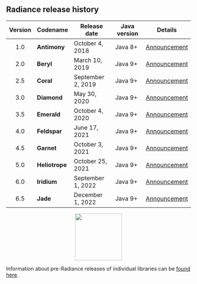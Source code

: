 ## Radiance release history

| Version | Codename | Release date | Java version | Details |
| :---: | --- | --- | --- | --- |
| 1.0 | **Antimony** | October 4, 2018 | Java 8+ | [Announcement](https://www.pushing-pixels.org/2018/10/05/radiance-1-0-0.html) |
| 2.0 | **Beryl** | March 10, 2019 | Java 9+ | [Announcement](https://www.pushing-pixels.org/2019/03/11/radiance-2-0-1.html) |
| 2.5 | **Coral** | September 2, 2019 | Java 9+ | [Announcement](https://www.pushing-pixels.org/2019/09/03/radiance-2-5-0.html) |
| 3.0 | **Diamond** | May 30, 2020 | Java 9+ | [Announcement](https://www.pushing-pixels.org/2020/05/31/radiance-3-0-0.html) |
| 3.5 | **Emerald** | October 4, 2020 | Java 9+ | [Announcement](https://www.pushing-pixels.org/2020/10/05/radiance-3-5-0.html) |
| 4.0 | **Feldspar** | June 17, 2021 | Java 9+ | [Announcement](https://www.pushing-pixels.org/2021/06/17/radiance-4-0-0.html) |
| 4.5 | **Garnet** | October 3, 2021 | Java 9+ | [Announcement](https://www.pushing-pixels.org/2021/10/04/radiance-4-5-0-and-whats-next.html) |
| 5.0 | **Heliotrope** | October 25, 2021 | Java 9+ | [Announcement](https://www.pushing-pixels.org/2021/10/29/radiance-5-0-0.html) |
| 6.0 | **Iridium** | September 1, 2022 | Java 9+ | [Announcement](https://www.pushing-pixels.org/2022/09/02/radiance-6-0-0-and-looking-ahead-into-the-future.html) |
| 6.5 | **Jade** | December 1, 2022 | Java 9+ | [Announcement](https://www.pushing-pixels.org/2022/12/01/radiance-6-5-0.html) |

<p align="center">
<img src="https://raw.githubusercontent.com/kirill-grouchnikov/radiance/sunshine/docs/images/icon/radiance_product_256.png" width="128" height="128" border=0>
</p>

Information about pre-Radiance releases of individual libraries can be [found here](archive/older-releases.md).
